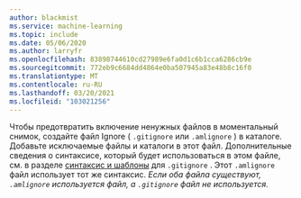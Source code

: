 ```yaml
---
author: blackmist
ms.service: machine-learning
ms.topic: include
ms.date: 05/06/2020
ms.author: larryfr
ms.openlocfilehash: 83898744610cd27989e6fa0d1c6b1cca6286cb9e
ms.sourcegitcommit: 772eb9c6684dd4864e0ba507945a83e48b8c16f0
ms.translationtype: MT
ms.contentlocale: ru-RU
ms.lasthandoff: 03/20/2021
ms.locfileid: "103021256"
---
```

Чтобы предотвратить включение ненужных файлов в моментальный снимок, создайте файл Ignore ( `.gitignore` или `.amlignore` ) в каталоге. Добавьте исключаемые файлы и каталоги в этот файл. Дополнительные сведения о синтаксисе, который будет использоваться в этом файле, см. в разделе [синтаксис и шаблоны](https://git-scm.com/docs/gitignore) для `.gitignore` . Этот `.amlignore` файл использует тот же синтаксис. _Если оба файла существуют, `.amlignore` используется файл, а `.gitignore` файл не используется._
